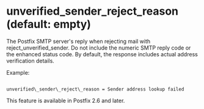 # unverified_sender_reject_reason (default: empty)
 The Postfix SMTP server's reply when rejecting mail with
reject\_unverified\_sender. Do not include the numeric SMTP reply
code or the enhanced status code. By default, the response includes
actual address verification details.



 Example: 



```

unverified\_sender\_reject\_reason = Sender address lookup failed

```

 This feature is available in Postfix 2.6 and later. 


